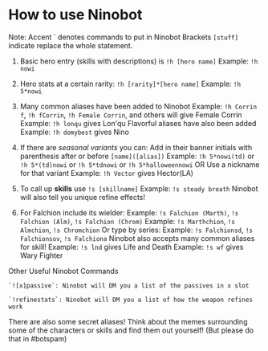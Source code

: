 # How to use Ninobot

Note: Accent \` denotes commands to put in Ninobot
      Brackets `[stuff]` indicate replace the whole statement.
 
1. Basic hero entry (skills with descriptions) is `!h [hero name]`
        Example: `!h nowi`
 
2. Hero stats at a certain rarity: `!h [rarity]*[hero name]`
        Example: `!h 5*nowi`
 
3. Many common aliases have been added to Ninobot
        Example: `!h Corrin f`, `!h fCorrin`, `!h Female Corrin`, and others will give Female Corrin
        Example: `!h lonqu` gives Lon'qu
    Flavorful aliases have also been added
        Example: `!h domybest` gives Nino
 
4. If there are *seasonal variants* you can:
    Add in their banner initials with parenthesis after or before `[name]([alias])`
        Example: `!h 5*nowi(td)` or `!h 5*(td)nowi` or `!h 5*tdnowi` or `!h 5*halloweennowi`
    OR Use a nickname for that variant
        Example: `!h Vector` gives Hector(LA)
 
5. To call up **skills** use `!s [skillname]`
        Example:  `!s steady breath`
    Ninobot will also tell you unique refine effects!
 
6. For Falchion include its wielder:
        Example: `!s Falchion (Marth)`, `!s Falchion (Alm)`, `!s Falchion (Chrom)`
        Example: `!s Marthchion`, `!s Almchion`, `!s Chromchion`
    Or type by series:
        Example: `!s Falchionsd`, `!s Falchionsov`, `!s Falchiona`
    Ninobot also accepts many common aliases for skill!
        Example: `!s lnd` gives Life and Death
        Example: `!s wf` gives Wary Fighter
 
 
Other Useful Ninobot Commands

    `![x]passive`: Ninobot will DM you a list of the passives in x slot
    
    `!refinestats`: Ninobot will DM you a list of how the weapon refines work
 
There are also some secret aliases! Think about the memes surrounding some of the characters or skills and find them out yourself!
(But please do that in #botspam)
